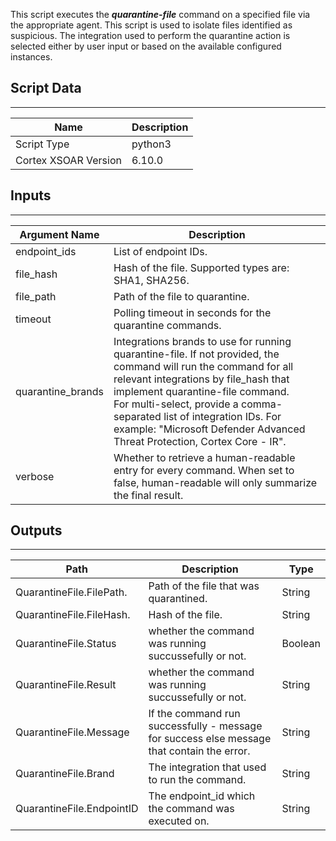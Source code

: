 This script executes the ***quarantine-file*** command on a specified file via the appropriate agent. This script is used to isolate files identified as suspicious. The integration used to perform the quarantine action is selected either by user input or based on the available configured instances.

## Script Data

---

| **Name** | **Description** |
| --- | --- |
| Script Type | python3 |
| Cortex XSOAR Version | 6.10.0 |

## Inputs

---

| **Argument Name** | **Description** |
| --- | --- |
| endpoint_ids | List of endpoint IDs. |
| file_hash | Hash of the file. Supported types are: SHA1, SHA256. |
| file_path | Path of the file to quarantine. |
| timeout | Polling timeout in seconds for the quarantine commands. |
| quarantine_brands | Integrations brands to use for running quarantine-file. If not provided, the command will run the command for all relevant integrations by file_hash that implement quarantine-file command.<br/>For multi-select, provide a comma-separated list of integration IDs. For example: "Microsoft Defender Advanced Threat Protection, Cortex Core - IR". |
| verbose | Whether to retrieve a human-readable entry for every command. When set to false, human-readable will only summarize the final result. |

## Outputs

---

| **Path** | **Description** | **Type** |
| --- | --- | --- |
| QuarantineFile.FilePath. | Path of the file that was quarantined. | String |
| QuarantineFile.FileHash. | Hash of the file. | String |
| QuarantineFile.Status | whether the command was running succussefully or not. | Boolean |
| QuarantineFile.Result | whether the command was running succussefully or not. | String |
| QuarantineFile.Message | If the command run successfully - message for success else message that contain the error. | String |
| QuarantineFile.Brand | The integration that used to run the command. | String |
| QuarantineFile.EndpointID | The endpoint_id which the command was executed on. | String |
